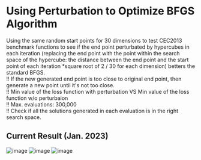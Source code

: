 # Using Perturbation to Optimize BFGS Algorithm

Using the same random start points for 30 dimensions to test CEC2013 benchmark functions to see if the end point perturbated by hypercubes in each iteration (replacing the end point with the point within the search space of the hypercube: the distance between the end point and the start point of each iteration *square root of 2 / 30 for each dimension) betters the standard BFGS.  <br /> 
‼️ If the new generated end point is too close to original end point, then generate a new point until it's not too close. <br /> 
‼️ Min value of the loss function with perturbation VS Min value of the loss function w/o perturbaion <br /> 
‼️ Max. evaluations: 300,000  <br /> 
‼️ Check if all the solutions generated in each evaluation is in the right search space.

## Current Result (Jan. 2023)

 ![image](https://user-images.githubusercontent.com/90204593/216679176-4b0176aa-3d62-44b5-a58f-ed992679df54.png)
 ![image](https://user-images.githubusercontent.com/90204593/216679189-3af32a3a-4fe5-438f-877d-27f460126449.png)
 ![image](https://user-images.githubusercontent.com/90204593/216679204-00bce778-40d9-4843-a3cd-95c8441b0967.png)
